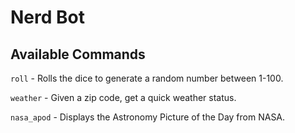 # Nerd Bot

## Available Commands

`roll` - Rolls the dice to generate a random number between 1-100.

`weather` - Given a zip code, get a quick weather status.

`nasa_apod` - Displays the Astronomy Picture of the Day from NASA.
